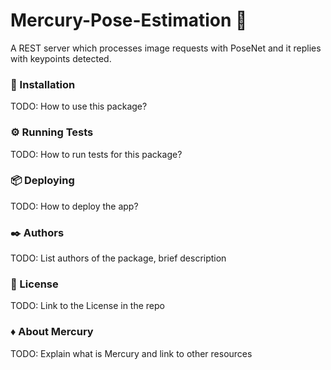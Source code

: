 # Mercury-Pose-Estimation 🏃

A REST server which processes image requests with PoseNet and it replies with keypoints detected.

### 🔧 Installation

TODO: How to use this package?

### ⚙️ Running Tests

TODO: How to run tests for this package?

### 📦 Deploying

TODO: How to deploy the app?

### ✒️ Authors

TODO: List authors of the package, brief description

### 📄 License

TODO: Link to the License in the repo

### ♦️ About Mercury

TODO: Explain what is Mercury and link to other resources
